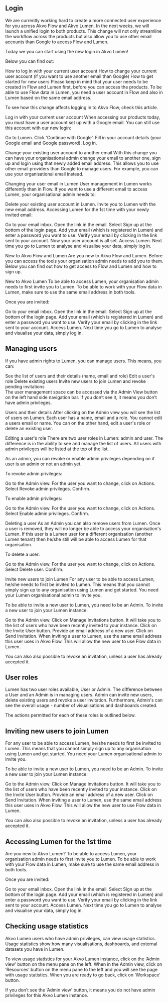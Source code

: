 ## Login
We are currently working hard to create a more connected user experience for you across Akvo Flow and Akvo Lumen. In the next weeks, we will launch a unified login to both products. This change will not only streamline the workflow across the products but also allow you to use other email accounts than Google to access Flow and Lumen. 

Today we you can start using the new login in Akvo Lumen! 

Below you can find out: 

How to log in with your current user account 
How to change your current user account (if you want to use another email than Google) 
How to get started for new users 
Please keep in mind that your user needs to be created in Flow and Lumen first, before you can access the products. To be able to use Flow data in Lumen, you need a user account in Flow and also in Lumen based on the same email address.

To see how this change affects logging in to Akvo Flow, check this article. 








Log in with your current user account
When accessing our products today, you must have a user account set up with a Google email. You can still use this account with our new login: 

Go to Lumen. 
Click 'Continue with Google'.
Fill in your account details (your Google email and Google password).
Log in.  



Change your existing user account to another email 
With this change you can have your organisational admin change your email to another one, sign up and login using that newly added email address. This allows you to use other email providers than Google to manage users. For example, you can use your organisational email instead.



Changing your user email in Lumen 
User management in Lumen works differently than in Flow. If you want to use a different email to access Lumen, your organisational admin needs to: 

Delete your existing user account in Lumen. 
Invite you to Lumen with the new email address. 
Accessing Lumen for the 1st time with your newly invited email:

Go to your email inbox. 
Open the link in the email. 
Select Sign up at the bottom of the login page. 
Add your email (which is registered in Lumen) and enter a password you want to use. 
Verify your email by clicking in the link sent to your account. Now your user account is all set. 
Access Lumen.
Next time you go to Lumen to analyse and visualise your data, simply log in. 





New to Akvo Flow and Lumen
Are you new to Akvo Flow and Lumen. Before you can access the tools your organisation admin needs to add you to them. Below you can find out how to get access to Flow and Lumen and how to sign up. 

New to Akvo Lumen
To be able to access Lumen, your organisation admin needs to first invite you to Lumen. To be able to work with your Flow data in Lumen, make sure to use the same email address in both tools. 

Once you are invited: 

Go to your email inbox. 
Open the link in the email. 
Select Sign up at the bottom of the login page. 
Add your email (which is registered in Lumen) and enter a password you want to use. 
Verify your email by clicking in the link sent to your account. 
Access Lumen.
Next time you go to Lumen to analyse and visualise your data, simply log in. 


## Managing users
If you have admin rights to Lumen, you can manage users. This means, you can: 

See the list of users and their details (name, email and role) 
Edit a user's role
Delete existing users
Invite new users to join Lumen and revoke pending invitations  
The user management space can be accessed via the Admin View button on the left hand side navigation bar. If you don’t see it, it means you don’t have admin privileges.  


Users and their details 
After clicking on the Admin view you will see the list of users on Lumen. Each user has a name, email and a role. You cannot edit a users email or name. You can on the other hand, edit a user's role or delete an existing user. 



Editing a user's role
There are two user roles in Lumen: admin and user. The difference is in the ability to see and manage the list of users. All users with admin privileges will be listed at the top of the list. 

As an admin, you can revoke or enable admin privileges depending on if user is an admin or not an admin yet. 

To revoke admin privileges: 

Go to the Admin view. 
For the user you want to change, click on Actions. 
Select Revoke admin privileges.
Confirm. 



To enable admin privileges: 

Go to the Admin view. 
For the user you want to change, click on Actions. 
Select Enable admin privileges.
Confirm. 



Deleting a user
As an Admin you can also remove users from Lumen. Once a user is removed, they will no longer be able to access your organisation's Lumen. If this user is a Lumen user for a different organisation (another Lumen tenant) then he/she still will be able to access Lumen for that organisation. 

To delete a user: 

Go to the Admin view. 
For the user you want to change, click on Actions. 
Select Delete user.
Confirm. 





Invite new users to join Lumen 
For any user to be able to access Lumen, he/she needs to first be invited to Lumen. This means that you cannot simply sign up to any organisation using Lumen and get started. You need your Lumen organisational admin to invite you. 

To be able to invite a new user to Lumen, you need to be an Admin. To invite a new user to join your Lumen instance: 

Go to the Admin view. 
Click on Manage Invitations button. It will take you to the list of users who have been recently invited to your instance. 
Click on the Invite User button. 
Provide an email address of a new user. 
Click on Send Invitation. 
When inviting a user to Lumen, use the same email address this user uses in Akvo Flow. This will allow the new user to use Flow data in Lumen. 

You can also also possible to revoke an invitation, unless a user has already accepted it.



## User roles
Lumen has two user roles available, User or Admin. The difference between a User and an Admin is in managing users. Admin can invite new users, delete existing users and revoke a user invitation. Furthermore, Admin's can see the overall usage - number of visualisations and dashboards created.  

The actions permitted for each of these roles is outlined below.

## Inviting new users to join Lumen
For any user to be able to access Lumen, he/she needs to first be invited to Lumen. This means that you cannot simply sign up to any organisation using Lumen and get started. You need your Lumen organisational admin to invite you. 

To be able to invite a new user to Lumen, you need to be an Admin. To invite a new user to join your Lumen instance: 

Go to the Admin view. 
Click on Manage Invitations button. It will take you to the list of users who have been recently invited to your instance. 
Click on the Invite User button. 
Provide an email address of a new user. 
Click on Send Invitation. 
When inviting a user to Lumen, use the same email address this user uses in Akvo Flow. This will allow the new user to use Flow data in Lumen. 

You can also also possible to revoke an invitation, unless a user has already accepted it.



## Accessing Lumen for the 1st time
Are you new to Akvo Lumen? To be able to access Lumen, your organisation admin needs to first invite you to Lumen. To be able to work with your Flow data in Lumen, make sure to use the same email address in both tools. 

Once you are invited: 

Go to your email inbox. 
Open the link in the email. 
Select Sign up at the bottom of the login page. 
Add your email (which is registered in Lumen) and enter a password you want to use. 
Verify your email by clicking in the link sent to your account. 
Access Lumen.
Next time you go to Lumen to analyse and visualise your data, simply log in. 


## Checking usage statistics
Akvo Lumen users who have admin privileges, can view usage statistics. Usage statistics show how many visualisations, dashboards, and external datasets you have in Lumen. 

To view usage statistics for your Akvo Lumen instance, click on the ‘Admin view’ button on the menu pane on the left. When in the Admin view, click on ‘Resources’ button on the menu pane to the left and you will see the page with usage statistics. When you are ready to go back, click on ‘Workspace’ button.

If you don’t see the ‘Admin view’ button, it means you do not have admin privileges for this Akvo Lumen instance.